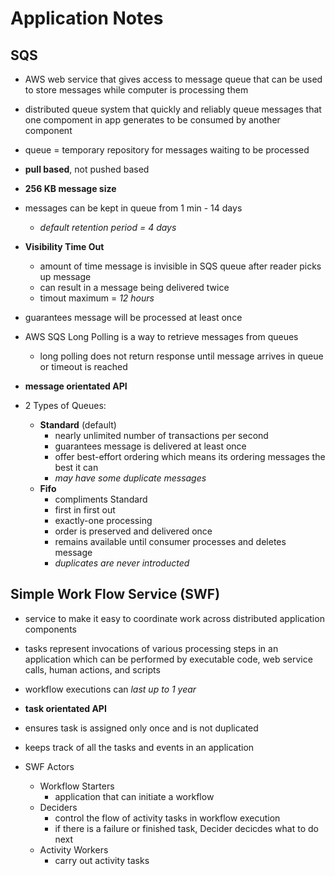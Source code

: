 # Application Notes

## SQS

* AWS web service that gives access to message queue that can be used to store messages while computer is processing them
* distributed queue system that quickly and reliably queue messages that one compoment in app generates to be consumed by another component
* queue = temporary repository for messages waiting to be processed
* **pull based**, not pushed based
* **256 KB message size**
* messages can be kept in queue from 1 min - 14 days
  * *default retention period = 4 days*
* **Visibility Time Out**
  * amount of time message is invisible in SQS queue after reader picks up message
  * can result in a message being delivered twice
  * timout maximum = *12 hours*
* guarantees message will be processed at least once
* AWS SQS Long Polling is a way to retrieve messages from queues
  * long polling does not return response until message arrives in queue or timeout is reached
* **message orientated API**

* 2 Types of Queues:
  * **Standard** (default)
    * nearly unlimited number of transactions per second
    * guarantees message is delivered at least once
    * offer best-effort ordering which means its ordering messages the best it can
    * *may have some duplicate messages*
  * **Fifo**
    * compliments Standard
    * first in first out
    * exactly-one processing
    * order is preserved and delivered once
    * remains available until consumer processes and deletes message
    * *duplicates are never introducted*

## Simple Work Flow Service (SWF)

* service to make it easy to coordinate work across distributed application components
* tasks represent invocations of various processing steps in an application which can be performed by executable code, web service calls, human actions, and scripts
* workflow executions can *last up to 1 year*
* **task orientated API**
* ensures task is assigned only once and is not duplicated
* keeps track of all the tasks and events in an application

* SWF Actors
  * Workflow Starters
    * application that can initiate a workflow
  * Deciders
    * control the flow of activity tasks in workflow execution
    * if there is a failure or finished task, Decider decicdes what to do next
  * Activity Workers
    * carry out activity tasks


